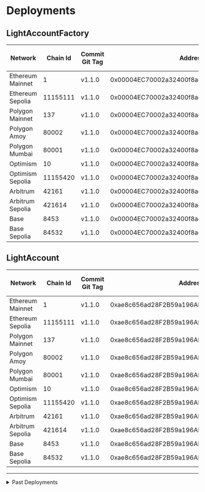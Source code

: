 # Deployments

## LightAccountFactory

| Network          | Chain Id | Commit Git Tag | Address                                    | Explorer Link                                                                                        | Salt                                                                 | Deploy Script Run                                                                |
| ---------------- | -------- | -------------- | ------------------------------------------ | ---------------------------------------------------------------------------------------------------- | -------------------------------------------------------------------- | -------------------------------------------------------------------------------- |
| Ethereum Mainnet | 1        | v1.1.0         | 0x00004EC70002a32400f8ae005A26081065620D20 | [explorer](https://etherscan.io/address/0x00004EC70002a32400f8ae005A26081065620D20)                  | `0x4e59b44847b379578588920ca78fbf26c0b4956c3406f3bdc271500000c2f72f` | [run](./broadcast/Deploy_LightAccountFactory.s.sol/1/run-1704925372.json)        |
| Ethereum Sepolia | 11155111 | v1.1.0         | 0x00004EC70002a32400f8ae005A26081065620D20 | [explorer](https://sepolia.etherscan.io/address/0x00004EC70002a32400f8ae005A26081065620D20)          | `0x4e59b44847b379578588920ca78fbf26c0b4956c3406f3bdc271500000c2f72f` | [run](./broadcast/Deploy_LightAccountFactory.s.sol/11155111/run-1704906675.json) |
| Polygon Mainnet  | 137      | v1.1.0         | 0x00004EC70002a32400f8ae005A26081065620D20 | [explorer](https://polygonscan.com/address/0x00004EC70002a32400f8ae005A26081065620D20)               | `0x4e59b44847b379578588920ca78fbf26c0b4956c3406f3bdc271500000c2f72f` | [run](./broadcast/Deploy_LightAccountFactory.s.sol/137/run-1704924099.json)      |
| Polygon Amoy     | 80002    | v1.1.0         | 0x00004EC70002a32400f8ae005A26081065620D20 | [explorer](https://www.oklink.com/amoy/address/0x00004EC70002a32400f8ae005A26081065620D20)           | `0x4e59b44847b379578588920ca78fbf26c0b4956c3406f3bdc271500000c2f72f` | [run](./broadcast/Deploy_LightAccountFactory.s.sol/80002/run-1709245761.json)    |
| Polygon Mumbai   | 80001    | v1.1.0         | 0x00004EC70002a32400f8ae005A26081065620D20 | [explorer](https://mumbai.polygonscan.com/address/0x00004EC70002a32400f8ae005A26081065620D20)        | `0x4e59b44847b379578588920ca78fbf26c0b4956c3406f3bdc271500000c2f72f` | [run](./broadcast/Deploy_LightAccountFactory.s.sol/80001/run-1704923603.json)    |
| Optimism         | 10       | v1.1.0         | 0x00004EC70002a32400f8ae005A26081065620D20 | [explorer](https://optimistic.etherscan.io/address/0x00004EC70002a32400f8ae005A26081065620D20)       | `0x4e59b44847b379578588920ca78fbf26c0b4956c3406f3bdc271500000c2f72f` | [run](./broadcast/Deploy_LightAccountFactory.s.sol/10/run-1704916308.json)       |
| Optimism Sepolia | 11155420 | v1.1.0         | 0x00004EC70002a32400f8ae005A26081065620D20 | [explorer](https://sepolia-optimism.etherscan.io/address/0x00004EC70002a32400f8ae005A26081065620D20) | `0x4e59b44847b379578588920ca78fbf26c0b4956c3406f3bdc271500000c2f72f` | [run](./broadcast/Deploy_LightAccountFactory.s.sol/11155420/run-1704923976.json) |
| Arbitrum         | 42161    | v1.1.0         | 0x00004EC70002a32400f8ae005A26081065620D20 | [explorer](https://arbiscan.io/address/0x00004EC70002a32400f8ae005A26081065620D20)                   | `0x4e59b44847b379578588920ca78fbf26c0b4956c3406f3bdc271500000c2f72f` | [run](./broadcast/Deploy_LightAccountFactory.s.sol/42161/run-1704916394.json)    |
| Arbitrum Sepolia | 421614   | v1.1.0         | 0x00004EC70002a32400f8ae005A26081065620D20 | [explorer](https://sepolia.arbiscan.io/address/0x00004EC70002a32400f8ae005A26081065620D20)           | `0x4e59b44847b379578588920ca78fbf26c0b4956c3406f3bdc271500000c2f72f` | [run](./broadcast/Deploy_LightAccountFactory.s.sol/421614/run-1704922830.json)   |
| Base             | 8453     | v1.1.0         | 0x00004EC70002a32400f8ae005A26081065620D20 | [explorer](https://basescan.org/address/0x00004EC70002a32400f8ae005A26081065620D20)                  | `0x4e59b44847b379578588920ca78fbf26c0b4956c3406f3bdc271500000c2f72f` | [run](./broadcast/Deploy_LightAccountFactory.s.sol/8453/run-1704916013.json)     |
| Base Sepolia     | 84532    | v1.1.0         | 0x00004EC70002a32400f8ae005A26081065620D20 | [explorer](https://base-sepolia.blockscout.com/address/0x00004EC70002a32400f8ae005A26081065620D20)   | `0x4e59b44847b379578588920ca78fbf26c0b4956c3406f3bdc271500000c2f72f` | [run](./broadcast/Deploy_LightAccountFactory.s.sol/84532/run-1704925784.json)    |

## LightAccount

| Network          | Chain Id | Commit Git Tag | Address                                    | Explorer                                                                                             | Deploy Script Run                                                                |
| ---------------- | -------- | -------------- | ------------------------------------------ | ---------------------------------------------------------------------------------------------------- | -------------------------------------------------------------------------------- |
| Ethereum Mainnet | 1        | v1.1.0         | 0xae8c656ad28F2B59a196AB61815C16A0AE1c3cba | [explorer](https://etherscan.io/address/0xae8c656ad28F2B59a196AB61815C16A0AE1c3cba)                  | [run](./broadcast/Deploy_LightAccountFactory.s.sol/1/run-1704925372.json)        |
| Ethereum Sepolia | 11155111 | v1.1.0         | 0xae8c656ad28F2B59a196AB61815C16A0AE1c3cba | [explorer](https://sepolia.etherscan.io/address/0xae8c656ad28F2B59a196AB61815C16A0AE1c3cba)          | [run](./broadcast/Deploy_LightAccountFactory.s.sol/11155111/run-1704906675.json) |
| Polygon Mainnet  | 137      | v1.1.0         | 0xae8c656ad28F2B59a196AB61815C16A0AE1c3cba | [explorer](https://polygonscan.com/address/0xae8c656ad28F2B59a196AB61815C16A0AE1c3cba)               | [run](./broadcast/Deploy_LightAccountFactory.s.sol/137/run-1704924099.json)      |
| Polygon Amoy     | 80002    | v1.1.0         | 0xae8c656ad28F2B59a196AB61815C16A0AE1c3cba | [explorer](https://www.oklink.com/amoy/address/0xae8c656ad28F2B59a196AB61815C16A0AE1c3cba)           | [run](./broadcast/Deploy_LightAccountFactory.s.sol/80002/run-1709245761.json)    |
| Polygon Mumbai   | 80001    | v1.1.0         | 0xae8c656ad28F2B59a196AB61815C16A0AE1c3cba | [explorer](https://mumbai.polygonscan.com/address/0xae8c656ad28F2B59a196AB61815C16A0AE1c3cba)        | [run](./broadcast/Deploy_LightAccountFactory.s.sol/80001/run-1704923603.json)    |
| Optimism         | 10       | v1.1.0         | 0xae8c656ad28F2B59a196AB61815C16A0AE1c3cba | [explorer](https://optimistic.etherscan.io/address/0xae8c656ad28F2B59a196AB61815C16A0AE1c3cba)       | [run](./broadcast/Deploy_LightAccountFactory.s.sol/10/run-1704916308.json)       |
| Optimism Sepolia | 11155420 | v1.1.0         | 0xae8c656ad28F2B59a196AB61815C16A0AE1c3cba | [explorer](https://sepolia-optimism.etherscan.io/address/0xae8c656ad28F2B59a196AB61815C16A0AE1c3cba) | [run](./broadcast/Deploy_LightAccountFactory.s.sol/11155420/run-1704923976.json) |
| Arbitrum         | 42161    | v1.1.0         | 0xae8c656ad28F2B59a196AB61815C16A0AE1c3cba | [explorer](https://arbiscan.io/address/0xae8c656ad28F2B59a196AB61815C16A0AE1c3cba)                   | [run](./broadcast/Deploy_LightAccountFactory.s.sol/42161/run-1704916394.json)    |
| Arbitrum Sepolia | 421614   | v1.1.0         | 0xae8c656ad28F2B59a196AB61815C16A0AE1c3cba | [explorer](https://sepolia.arbiscan.io/address/0xae8c656ad28F2B59a196AB61815C16A0AE1c3cba)           | [run](./broadcast/Deploy_LightAccountFactory.s.sol/421614/run-1704922830.json)   |
| Base             | 8453     | v1.1.0         | 0xae8c656ad28F2B59a196AB61815C16A0AE1c3cba | [explorer](https://basescan.org/address/0xae8c656ad28F2B59a196AB61815C16A0AE1c3cba)                  | [run](./broadcast/Deploy_LightAccountFactory.s.sol/8453/run-1704916013.json)     |
| Base Sepolia     | 84532    | v1.1.0         | 0xae8c656ad28F2B59a196AB61815C16A0AE1c3cba | [explorer](https://base-sepolia.blockscout.com/address/0xae8c656ad28F2B59a196AB61815C16A0AE1c3cba)   | [run](./broadcast/Deploy_LightAccountFactory.s.sol/84532/run-1704925784.json)    |

---

<details>
<summary>Past Deployments</summary>

## LightAccountFactory

| Network          | Chain Id | Commit Git Tag | Address                                    | Explorer Link                                                                                        | Salt                                                                 | Deploy Script Run                                                                |
| ---------------- | -------- | -------------- | ------------------------------------------ | ---------------------------------------------------------------------------------------------------- | -------------------------------------------------------------------- | -------------------------------------------------------------------------------- |
| Ethereum Mainnet | 1        | v1.0.2         | 0x00000055C0b4fA41dde26A74435ff03692292FBD | [explorer](https://etherscan.io/address/0x00000055C0b4fA41dde26A74435ff03692292FBD)                  | `0x4e59b44847b379578588920ca78fbf26c0b4956c3406f3bdc271500000c2f72f` | [run](./broadcast/Deploy_LightAccountFactory.s.sol/1/run-1699396674.json)        |
| Ethereum Goerli  | 5        | v1.0.2         | 0x00000055C0b4fA41dde26A74435ff03692292FBD | [explorer](https://goerli.etherscan.io/address/0x00000055C0b4fA41dde26A74435ff03692292FBD)           | `0x4e59b44847b379578588920ca78fbf26c0b4956c3406f3bdc271500000c2f72f` | [run](./broadcast/Deploy_LightAccountFactory.s.sol/5/run-1699396605.json)        |
| Ethereum Sepolia | 11155111 | v1.0.2         | 0x00000055C0b4fA41dde26A74435ff03692292FBD | [explorer](https://sepolia.etherscan.io/address/0x00000055C0b4fA41dde26A74435ff03692292FBD)          | `0x4e59b44847b379578588920ca78fbf26c0b4956c3406f3bdc271500000c2f72f` | [run](./broadcast/Deploy_LightAccountFactory.s.sol/11155111/run-1699396573.json) |
| Polygon Mainnet  | 137      | v1.0.2         | 0x00000055C0b4fA41dde26A74435ff03692292FBD | [explorer](https://polygonscan.com/address/0x00000055C0b4fA41dde26A74435ff03692292FBD)               | `0x4e59b44847b379578588920ca78fbf26c0b4956c3406f3bdc271500000c2f72f` | [run](./broadcast/Deploy_LightAccountFactory.s.sol/137/run-1699396531.json)      |
| Polygon Mumbai   | 80001    | v1.0.2         | 0x00000055C0b4fA41dde26A74435ff03692292FBD | [explorer](https://mumbai.polygonscan.com/address/0x00000055C0b4fA41dde26A74435ff03692292FBD)        | `0x4e59b44847b379578588920ca78fbf26c0b4956c3406f3bdc271500000c2f72f` | [run](./broadcast/Deploy_LightAccountFactory.s.sol/80001/run-1699396506.json)    |
| Optimism         | 10       | v1.0.2         | 0x00000055C0b4fA41dde26A74435ff03692292FBD | [explorer](https://optimistic.etherscan.io/address/0x00000055C0b4fA41dde26A74435ff03692292FBD)       | `0x4e59b44847b379578588920ca78fbf26c0b4956c3406f3bdc271500000c2f72f` | [run](./broadcast/Deploy_LightAccountFactory.s.sol/10/run-1699398298.json)       |
| Optimism Goerli  | 420      | v1.0.2         | 0x00000055C0b4fA41dde26A74435ff03692292FBD | [explorer](https://goerli-optimism.etherscan.io/address/0x00000055C0b4fA41dde26A74435ff03692292FBD)  | `0x4e59b44847b379578588920ca78fbf26c0b4956c3406f3bdc271500000c2f72f` | [run](./broadcast/Deploy_LightAccountFactory.s.sol/420/run-1699396434.json)      |
| Optimism Sepolia | 11155420 | v1.0.2         | 0x00000055C0b4fA41dde26A74435ff03692292FBD | [explorer](https://sepolia-optimism.etherscan.io/address/0x00000055C0b4fA41dde26A74435ff03692292FBD) | `0x4e59b44847b379578588920ca78fbf26c0b4956c3406f3bdc271500000c2f72f` | [run](./broadcast/Deploy_LightAccountFactory.s.sol/11155420/run-1700011145.json) |
| Arbitrum         | 42161    | v1.0.2         | 0x00000055C0b4fA41dde26A74435ff03692292FBD | [explorer](https://arbiscan.io/address/0x00000055C0b4fA41dde26A74435ff03692292FBD)                   | `0x4e59b44847b379578588920ca78fbf26c0b4956c3406f3bdc271500000c2f72f` | [run](./broadcast/Deploy_LightAccountFactory.s.sol/42161/run-1699398372.json)    |
| Arbitrum Goerli  | 421613   | v1.0.2         | 0x00000055C0b4fA41dde26A74435ff03692292FBD | [explorer](https://goerli.arbiscan.io/address/0x00000055C0b4fA41dde26A74435ff03692292FBD)            | `0x4e59b44847b379578588920ca78fbf26c0b4956c3406f3bdc271500000c2f72f` | [run](./broadcast/Deploy_LightAccountFactory.s.sol/421613/run-1699396097.json)   |
| Arbitrum Sepolia | 421614   | v1.0.2         | 0x00000055C0b4fA41dde26A74435ff03692292FBD | [explorer](https://sepolia.arbiscan.io/address/0x00000055C0b4fA41dde26A74435ff03692292FBD)           | `0x4e59b44847b379578588920ca78fbf26c0b4956c3406f3bdc271500000c2f72f` | [run](./broadcast/Deploy_LightAccountFactory.s.sol/421614/run-1699550880.json)   |
| Base             | 8453     | v1.0.2         | 0x00000055C0b4fA41dde26A74435ff03692292FBD | [explorer](https://basescan.org/address/0x00000055C0b4fA41dde26A74435ff03692292FBD)                  | `0x4e59b44847b379578588920ca78fbf26c0b4956c3406f3bdc271500000c2f72f` | [run](./broadcast/Deploy_LightAccountFactory.s.sol/8453/run-1699396019.json)     |
| Base Goerli      | 84531    | v1.0.2         | 0x00000055C0b4fA41dde26A74435ff03692292FBD | [explorer](https://goerli.basescan.org/address/0x00000055C0b4fA41dde26A74435ff03692292FBD)           | `0x4e59b44847b379578588920ca78fbf26c0b4956c3406f3bdc271500000c2f72f` | [run](./broadcast/Deploy_LightAccountFactory.s.sol/84531/run-1699395850.json)    |
| Base Sepolia     | 84532    | v1.0.2         | 0x00000055C0b4fA41dde26A74435ff03692292FBD | [explorer](https://base-sepolia.blockscout.com/address/0x00000055C0b4fA41dde26A74435ff03692292FBD)   | `0x4e59b44847b379578588920ca78fbf26c0b4956c3406f3bdc271500000c2f72f` | [run](./broadcast/Deploy_LightAccountFactory.s.sol/84532/run-1700012407.json)    |
| Ethereum Mainnet | 1        | v1.0.1         | 0x000000893A26168158fbeaDD9335Be5bC96592E2 | [explorer](https://etherscan.io/address/0x000000893A26168158fbeaDD9335Be5bC96592E2)                  | `0x7845d3459c316000001d6f83`                                         | [run](./broadcast/Deploy_LightAccountFactory.s.sol/1/run-1696378528.json)        |
| Ethereum Goerli  | 5        | v1.0.1         | 0x000000893A26168158fbeaDD9335Be5bC96592E2 | [explorer](https://goerli.etherscan.io/address/0x000000893A26168158fbeaDD9335Be5bC96592E2)           | `0x7845d3459c316000001d6f83`                                         | [run](./broadcast/Deploy_LightAccountFactory.s.sol/5/run-1696378288.json)        |
| Ethereum Sepolia | 11155111 | v1.0.1         | 0x000000893A26168158fbeaDD9335Be5bC96592E2 | [explorer](https://sepolia.etherscan.io/address/0x000000893A26168158fbeaDD9335Be5bC96592E2)          | `0x7845d3459c316000001d6f83`                                         | [run](./broadcast/Deploy_LightAccountFactory.s.sol/11155111/run-1696377842.json) |
| Polygon Mainnet  | 137      | v1.0.1         | 0x000000893A26168158fbeaDD9335Be5bC96592E2 | [explorer](https://polygonscan.com/address/0x000000893A26168158fbeaDD9335Be5bC96592E2)               | `0x7845d3459c316000001d6f83`                                         | [run](./broadcast/Deploy_LightAccountFactory.s.sol/137/run-1696379210.json)      |
| Polygon Mumbai   | 80001    | v1.0.1         | 0x000000893A26168158fbeaDD9335Be5bC96592E2 | [explorer](https://mumbai.polygonscan.com/address/0x000000893A26168158fbeaDD9335Be5bC96592E2)        | `0x7845d3459c316000001d6f83`                                         | [run](./broadcast/Deploy_LightAccountFactory.s.sol/80001/run-1696378862.json)    |
| Optimism         | 10       | v1.0.1         | 0x000000893A26168158fbeaDD9335Be5bC96592E2 | [explorer](https://optimistic.etherscan.io/address/0x000000893A26168158fbeaDD9335Be5bC96592E2)       | `0x7845d3459c316000001d6f83`                                         | [run](./broadcast/Deploy_LightAccountFactory.s.sol/10/run-1696379892.json)       |
| Optimism Goerli  | 420      | v1.0.1         | 0x000000893A26168158fbeaDD9335Be5bC96592E2 | [explorer](https://goerli-optimism.etherscan.io/address/0x000000893A26168158fbeaDD9335Be5bC96592E2)  | `0x7845d3459c316000001d6f83`                                         | [run](./broadcast/Deploy_LightAccountFactory.s.sol/420/run-1696379735.json)      |
| Arbitrum         | 42161    | v1.0.1         | 0x000000893A26168158fbeaDD9335Be5bC96592E2 | [explorer](https://arbiscan.io/address/0x000000893A26168158fbeaDD9335Be5bC96592E2)                   | `0x7845d3459c316000001d6f83`                                         | [run](./broadcast/Deploy_LightAccountFactory.s.sol/42161/run-1696382079.json)    |
| Arbitrum Goerli  | 421613   | v1.0.1         | 0x000000893A26168158fbeaDD9335Be5bC96592E2 | [explorer](https://goerli.arbiscan.io/address/0x000000893A26168158fbeaDD9335Be5bC96592E2)            | `0x7845d3459c316000001d6f83`                                         | [run](./broadcast/Deploy_LightAccountFactory.s.sol/421613/run-1696380977.json)   |
| Base             | 8453     | v1.0.1         | 0x000000893A26168158fbeaDD9335Be5bC96592E2 | [explorer](https://basescan.org/address/0x000000893A26168158fbeaDD9335Be5bC96592E2)                  | `0x7845d3459c316000001d6f83`                                         | [run](./broadcast/Deploy_LightAccountFactory.s.sol/8453/run-1696380432.json)     |
| Base Goerli      | 84531    | v1.0.1         | 0x000000893A26168158fbeaDD9335Be5bC96592E2 | [explorer](https://goerli.basescan.org/address/0x000000893A26168158fbeaDD9335Be5bC96592E2)           | `0x7845d3459c316000001d6f83`                                         | [run](./broadcast/Deploy_LightAccountFactory.s.sol/84531/run-1696380309.json)    |

## LightAccount

| Network          | Chain Id | Commit Git Tag | Address                                    | Explorer                                                                                             | Deploy Script Run                                                                |
| ---------------- | -------- | -------------- | ------------------------------------------ | ---------------------------------------------------------------------------------------------------- | -------------------------------------------------------------------------------- |
| Ethereum Mainnet | 1        | v1.0.2         | 0x5467b1947F47d0646704EB801E075e72aeAe8113 | [explorer](https://etherscan.io/address/0x5467b1947F47d0646704EB801E075e72aeAe8113)                  | [run](./broadcast/Deploy_LightAccountFactory.s.sol/1/run-1699396674.json)        |
| Ethereum Goerli  | 5        | v1.0.2         | 0x5467b1947F47d0646704EB801E075e72aeAe8113 | [explorer](https://goerli.etherscan.io/address/0x5467b1947F47d0646704EB801E075e72aeAe8113)           | [run](./broadcast/Deploy_LightAccountFactory.s.sol/5/run-1699396605.json)        |
| Ethereum Sepolia | 11155111 | v1.0.2         | 0x5467b1947F47d0646704EB801E075e72aeAe8113 | [explorer](https://sepolia.etherscan.io/address/0x5467b1947F47d0646704EB801E075e72aeAe8113)          | [run](./broadcast/Deploy_LightAccountFactory.s.sol/11155111/run-1699396573.json) |
| Polygon Mainnet  | 137      | v1.0.2         | 0x5467b1947F47d0646704EB801E075e72aeAe8113 | [explorer](https://polygonscan.com/address/0x5467b1947F47d0646704EB801E075e72aeAe8113)               | [run](./broadcast/Deploy_LightAccountFactory.s.sol/137/run-1699396531.json)      |
| Polygon Mumbai   | 80001    | v1.0.2         | 0x5467b1947F47d0646704EB801E075e72aeAe8113 | [explorer](https://mumbai.polygonscan.com/address/0x5467b1947F47d0646704EB801E075e72aeAe8113)        | [run](./broadcast/Deploy_LightAccountFactory.s.sol/80001/run-1699396506.json)    |
| Optimism         | 10       | v1.0.2         | 0x5467b1947F47d0646704EB801E075e72aeAe8113 | [explorer](https://optimistic.etherscan.io/address/0x5467b1947F47d0646704EB801E075e72aeAe8113)       | [run](./broadcast/Deploy_LightAccountFactory.s.sol/10/run-1699398298.json)       |
| Optimism Goerli  | 420      | v1.0.2         | 0x5467b1947F47d0646704EB801E075e72aeAe8113 | [explorer](https://goerli-optimism.etherscan.io/address/0x5467b1947F47d0646704EB801E075e72aeAe8113)  | [run](./broadcast/Deploy_LightAccountFactory.s.sol/420/run-1699396434.json)      |
| Optimism Sepolia | 11155420 | v1.0.2         | 0x5467b1947F47d0646704EB801E075e72aeAe8113 | [explorer](https://sepolia-optimism.etherscan.io/address/0x5467b1947F47d0646704EB801E075e72aeAe8113) | [run](./broadcast/Deploy_LightAccountFactory.s.sol/11155111/run-1700011145.json) |
| Arbitrum         | 42161    | v1.0.2         | 0x5467b1947F47d0646704EB801E075e72aeAe8113 | [explorer](https://arbiscan.io/address/0x5467b1947F47d0646704EB801E075e72aeAe8113)                   | [run](./broadcast/Deploy_LightAccountFactory.s.sol/42161/run-1699398372.json)    |
| Arbitrum Goerli  | 421613   | v1.0.2         | 0x5467b1947F47d0646704EB801E075e72aeAe8113 | [explorer](https://goerli.arbiscan.io/address/0x5467b1947F47d0646704EB801E075e72aeAe8113)            | [run](./broadcast/Deploy_LightAccountFactory.s.sol/421613/run-1699396097.json)   |
| Arbitrum Sepolia | 421614   | v1.0.2         | 0x5467b1947F47d0646704EB801E075e72aeAe8113 | [explorer](https://sepolia.arbiscan.io/address/0x5467b1947F47d0646704EB801E075e72aeAe8113)           | [run](./broadcast/Deploy_LightAccountFactory.s.sol/421614/run-1699550880.json)   |
| Base             | 8453     | v1.0.2         | 0x5467b1947F47d0646704EB801E075e72aeAe8113 | [explorer](https://basescan.org/address/0x5467b1947F47d0646704EB801E075e72aeAe8113)                  | [run](./broadcast/Deploy_LightAccountFactory.s.sol/8453/run-1699396019.json)     |
| Base Goerli      | 84531    | v1.0.2         | 0x5467b1947F47d0646704EB801E075e72aeAe8113 | [explorer](https://goerli.basescan.org/address/0x5467b1947F47d0646704EB801E075e72aeAe8113)           | [run](./broadcast/Deploy_LightAccountFactory.s.sol/84531/run-1699395850.json)    |
| Base Sepolia     | 84532    | v1.0.2         | 0x5467b1947F47d0646704EB801E075e72aeAe8113 | [explorer](https://base-sepolia.blockscout.com/address/0x00000055C0b4fA41dde26A74435ff03692292FBD)   | [run](./broadcast/Deploy_LightAccountFactory.s.sol/84531/run-1700012407.json)    |
| Ethereum Mainnet | 1        | v1.0.1         | 0xc1b2fc4197c9187853243e6e4eb5a4af8879a1c0 | [explorer](https://etherscan.io/address/0xc1b2fc4197c9187853243e6e4eb5a4af8879a1c0)                  | [run](./broadcast/Deploy_LightAccountFactory.s.sol/1/run-1696378528.json)        |
| Ethereum Goerli  | 5        | v1.0.1         | 0xc1b2fc4197c9187853243e6e4eb5a4af8879a1c0 | [explorer](https://goerli.etherscan.io/address/0xc1b2fc4197c9187853243e6e4eb5a4af8879a1c0)           | [run](./broadcast/Deploy_LightAccountFactory.s.sol/5/run-1696378288.json)        |
| Ethereum Sepolia | 11155111 | v1.0.1         | 0xc1b2fc4197c9187853243e6e4eb5a4af8879a1c0 | [explorer](https://sepolia.etherscan.io/address/0xc1b2fc4197c9187853243e6e4eb5a4af8879a1c0)          | [run](./broadcast/Deploy_LightAccountFactory.s.sol/11155111/run-1696377842.json) |
| Polygon Mainnet  | 137      | v1.0.1         | 0xc1b2fc4197c9187853243e6e4eb5a4af8879a1c0 | [explorer](https://polygonscan.com/address/0xc1b2fc4197c9187853243e6e4eb5a4af8879a1c0)               | [run](./broadcast/Deploy_LightAccountFactory.s.sol/137/run-1696379210.json)      |
| Polygon Mumbai   | 80001    | v1.0.1         | 0xc1b2fc4197c9187853243e6e4eb5a4af8879a1c0 | [explorer](https://mumbai.polygonscan.com/address/0xc1b2fc4197c9187853243e6e4eb5a4af8879a1c0)        | [run](./broadcast/Deploy_LightAccountFactory.s.sol/80001/run-1696378862.json)    |
| Optimism         | 10       | v1.0.1         | 0xc1b2fc4197c9187853243e6e4eb5a4af8879a1c0 | [explorer](https://optimistic.etherscan.io/address/0xc1b2fc4197c9187853243e6e4eb5a4af8879a1c0)       | [run](./broadcast/Deploy_LightAccountFactory.s.sol/10/run-1696379892.json)       |
| Optimism Goerli  | 420      | v1.0.1         | 0xc1b2fc4197c9187853243e6e4eb5a4af8879a1c0 | [explorer](https://goerli-optimism.etherscan.io/address/0xc1b2fc4197c9187853243e6e4eb5a4af8879a1c0)  | [run](./broadcast/Deploy_LightAccountFactory.s.sol/420/run-1696379735.json)      |
| Arbitrum         | 42161    | v1.0.1         | 0xc1b2fc4197c9187853243e6e4eb5a4af8879a1c0 | [explorer](https://arbiscan.io/address/0xc1b2fc4197c9187853243e6e4eb5a4af8879a1c0)                   | [run](./broadcast/Deploy_LightAccountFactory.s.sol/42161/run-1696382079.json)    |
| Arbitrum Goerli  | 421613   | v1.0.1         | 0xc1b2fc4197c9187853243e6e4eb5a4af8879a1c0 | [explorer](https://goerli.arbiscan.io/address/0xc1b2fc4197c9187853243e6e4eb5a4af8879a1c0)            | [run](./broadcast/Deploy_LightAccountFactory.s.sol/421613/run-1696380977.json)   |
| Base             | 8453     | v1.0.1         | 0xc1b2fc4197c9187853243e6e4eb5a4af8879a1c0 | [explorer](https://basescan.org/address/0xc1b2fc4197c9187853243e6e4eb5a4af8879a1c0)                  | [run](./broadcast/Deploy_LightAccountFactory.s.sol/8453/run-1696380432.json)     |
| Base Goerli      | 84531    | v1.0.1         | 0xc1b2fc4197c9187853243e6e4eb5a4af8879a1c0 | [explorer](https://goerli.basescan.org/address/0xc1b2fc4197c9187853243e6e4eb5a4af8879a1c0)           | [run](./broadcast/Deploy_LightAccountFactory.s.sol/84531/run-1696380309.json)    |

</details>
